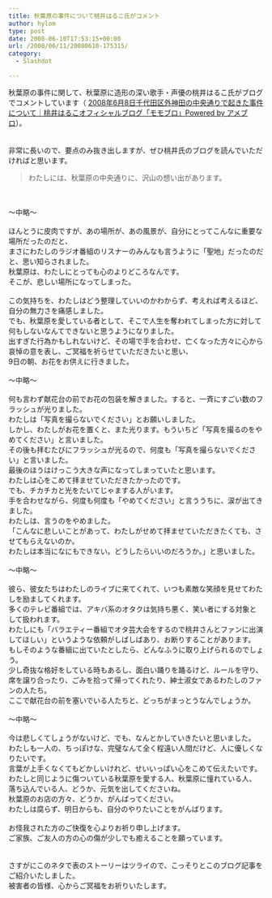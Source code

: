 ```yaml
---
title: 秋葉原の事件について桃井はるこ氏がコメント
author: hylom
type: post
date: 2008-06-10T17:53:15+00:00
url: /2008/06/11/20080610-175315/
category:
  - Slashdot

---
```

秋葉原の事件に関して、秋葉原に造形の深い歌手・声優の桃井はるこ氏がブログでコメントしています（ [2008年6月8日千代田区外神田の中央通りで起きた事件について｜桃井はるこオフィシャルブログ「モモブロ」Powered by アメブロ][1]）。  
</br>   
非常に長いので、要点のみ抜き出しますが、ぜひ桃井氏のブログを読んでいただければと思います。 

> <div>
>   わたしには、秋葉原の中央通りに、沢山の想い出があります。
> </div>

</br>  
</br>   
〜中略〜</br>  
</br>   
ほんとうに皮肉ですが、あの場所が、あの風景が、自分にとってこんなに重要な場所だったのだと、</br>   
まさにわたしのラジオ番組のリスナーのみんなも言うように「聖地」だったのだと、思い知らされました。</br>   
秋葉原は、わたしにとっても心のよりどころなんです。</br>   
そこが、悲しい場所になってしまった。</br>  
</br>   
この気持ちを、わたしはどう整理していいのかわからず、考えれば考えるほど、自分の無力さを痛感しました。</br>   
でも、秋葉原を愛している者として、そこで人生を奪われてしまった方に対して何もしないなんてできないと思うようになりました。</br>   
出すぎた行為かもしれないけど、その場で手を合わせ、亡くなった方々に心から哀悼の意を表し、ご冥福を祈らせていただきたいと思い、</br>   
9日の朝、お花をお供えに行きました。</br>  
</br>   
〜中略〜</br>  
</br>   
何も言わず献花台の前でお花の包装を解きました。すると、一斉にすごい数のフラッシュが光りました。</br>   
わたしは「写真を撮らないでください」とお願いしました。</br>   
しかし、わたしがお花を置くと、また光ります。もういちど「写真を撮るのをやめてください」と言いました。</br>   
その後も拝むたびにフラッシュが光るので、何度も「写真を撮らないでください」と言いました。</br>   
最後のほうはけっこう大きな声になってしまっていたと思います。</br>   
わたしは心をこめて拝ませていただきたかったのです。</br>   
でも、チカチカと光をたいてじゃまする人がいます。</br>   
手を合わせながら、何度も何度も「やめてください」と言ううちに、涙が出てきました。</br>   
わたしは、言うのをやめました。</br>   
「こんなに悲しいことがあって、わたしがせめて拝ませていただきたくても、させてもらえないのか。</br>   
わたしは本当になにもできない。どうしたらいいのだろうか。」と思いました。</br>  
</br>   
〜中略〜</br>  
</br>   
彼ら、彼女たちはわたしのライブに来てくれて、いつも素敵な笑顔を見せてわたしを励ましてくれます。</br>   
多くのテレビ番組では、アキバ系のオタクは気持ち悪く、笑い者にする対象として扱われます。</br>   
わたしにも「バラエティー番組でオタ芸大会をするので桃井さんとファンに出演してほしい」というような依頼がしばしばあり、お断りすることがあります。</br>   
もしそのような番組に出ていたとしたら、どんなふうに取り上げられるのでしょう。</br>   
少し奇抜な格好をしている時もあるし、面白い踊りを踊るけど、ルールを守り、</br>   
席を譲り合ったり、ごみを拾って帰ってくれたり、紳士淑女であるわたしのファンの人たち。</br>   
ここで献花台の前を塞いでいる人たちと、どっちがまっとうなんでしょうか。</br>  
</br>   
〜中略〜</br>  
</br>   
今は悲しくてしょうがないけど、でも、なんとかしていきたいと思いました。</br>   
わたしも一人の、ちっぽけな、完璧なんて全く程遠い人間だけど、人に優しくなりたいです。</br>   
言葉が上手くなくてもどかしいけれど、せいいっぱい心をこめて伝えたいです。</br>   
わたしと同じように傷ついている秋葉原を愛する人、秋葉原に憧れている人、</br>   
落ち込んでいる人、どうか、元気を出してくださいね。</br>   
秋葉原のお店の方々、どうか、がんばってください。</br>   
わたしは腐らず、明日からも、自分のやりたいことをがんばります。</br>  
</br>   
お怪我された方のご快復を心よりお祈り申し上げます。</br>   
ご家族、ご友人の方の心の傷が少しでも癒えることを願っています。</br>  
</br>  
</br>   
さすがにこのネタで表のストーリーはツライので、こっそりとこのブログ記事をご紹介いたしました。</br>   
被害者の皆様、心からご冥福をお祈りいたします。</br>  
</br>  
</br>

 [1]: http://ameblo.jp/momoi-ktkr/entry-10104915057.html
